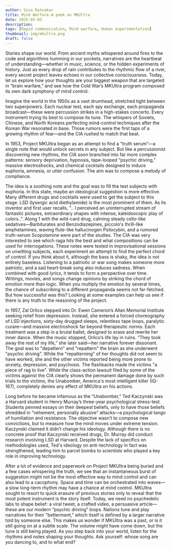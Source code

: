 ```yaml
---
author: Siva Ratnakar
title: Mind Warfare-A peek on MKUltra
date: 2025-05-03
description: 
tags: [Rapid communication, Mind warfare, Human experimentation]
thumbnail: img/mkultra.png
draft: false
---
```

Stories shape our world. From ancient myths whispered around fires to the code and algorithms humming in our pockets, narratives are the heartbeat of understanding—whether in music, science, or the hidden experiments of history. Just as every drop of rain contributes to the rhythmic flow of a river, every secret project leaves echoes in our collective consciousness. Today, let us explore how your thoughts are your biggest weapon that are targeted in “brain warfare,” and see how the Cold War’s MKUltra program composed its own dark symphony of mind control.

Imagine the world in the 1950s as a vast drumhead, stretched tight between two superpowers. Each nuclear test, each spy exchange, each propaganda broadcast—these were percussion strikes in a high-stakes concerto. Every instrument trying its best to compose its tune. The whispers of Soviets, Chinese, and North Koreans perfecting mind-control techniques after the Korean War resonated in base. Those rumors were the first taps of a growing rhythm of fear—and the CIA rushed to match that beat.

In 1953, Project MKUltra began as an attempt to find a “truth serum”—a single note that would unlock secrets in any subject. But like a percussionist discovering new rhythms, the CIA soon branched into far more complex patterns: sensory deprivation, hypnosis, tape-looped “psychic driving,” massive electroshocks, and chemical cocktails designed to induce euphoria, amnesia, or utter confusion. The aim was to compose a melody of compliance.

The idea is a soothing note and the goal was to fill the test subjects with euphoria. In this state, maybe an ideological suggestion is more effective. Many different drugs and cocktails were used to get the subject to this stage. LSD (lysergic acid diethylamide) is the most prominent of them. As its inventor and first user recalls, ".. I perceived an uninterrupted stream of fantastic pictures, extraordinary shapes with intense, kaleidoscopic play of colors..". Along 1  with the wild-card drug, calming steady cello-like sedatives—Barbiturates and Benzodiazepines, piccolo's thrill-like amphetamines, waving flute-like hallucinogen Psilocybin, and a rumored truth-serum Scopolamine were part of the studies. The CIA was very interested to see which raga hits the best and what compositions can be used for interrogations. These notes were tested in improvisational sessions on unwitting subjects, each experiment an attempt to find the perfect chord of control.
If you think about it, although the bass is shaky, the idea is not entirely baseless. Listening to a patriotic or war song makes someone more patriotic, and a sad heart-break song also induces sadness. When combined with good lyrics, it tends to form a perspective over time. Writings, movies, and songs change opinions by striking the chord of emotion more than logic. When you multiply the emotion by several times, the chance of subscribing to a different propaganda seems not far-fetched. But how successful was this? Looking at some examples can help us see if there is any truth to the reasoning of the project.

In 1957, Zal Orlico stepped into Dr. Ewen Cameron’s Allan Memorial Institute seeking relief from depression. Instead, she entered a forced choreography of LSD injections, sixty-day drugged sleeps, relentless tape loops, paralytic curare—and massive electroshock far beyond therapeutic norms. Each treatment was a step in a brutal ballet, designed to erase and rewrite her inner dance. When the music stopped, Orlico’s life lay in ruins. “They took away the rest of my life,” she later said—her narrative forever dissonant. The goal was to "depattern" and "repattern" the brain as she underwent "psychic driving". While the "repatterning" of her thoughts did not seem to have worked, she and the other victims reported being more prone to anxiety, depression, and psychosis. The flashbacks made the victims "a piece of rag to live". While the class-action lawsuit filed by some of the victims against the CIA clearly shows the permanent damage done by such trials to the victims, the Unabomber, America's most intelligent killer (IQ-167), completely denies any effect of MKUltra on his actions.

Long before he became infamous as the “Unabomber,” Ted Kaczynski was a Harvard student in Henry Murray’s three-year psychological stress-test. Students penned essays on their deepest beliefs, only to have those beliefs shredded in “vehement, personally abusive” attacks—a psychological tango of humiliation and resistance. The objective wasn’t to compose new convictions, but to measure how the mind moves under extreme tension. Kaczynski claimed it didn’t change his ideology. Although there is no concrete proof that Kaczynski received drugs, Dr. Murray did conduct research involving LSD at Harvard. Despite the lack of specifics on methodologies used, Ted's ideology on anti-technology in fact was strengthened, leading him to parcel bombs to scientists who played a key role in improving technology.

After a lot of evidence and paperwork on Project MKUltra being buried and a few cases whispering the truth, we see that an instantaneous burst of suggestion might not be the most effective way to mind control and can also lead to a cacophony. Space and time can be orchestrated into waves—a slow long-term rhythm may have a chance at mind control. MKUltra sought to resort to quick erasure of previous stories only to reveal that the most potent instrument is the story itself. Today, we need no psychedelic labs to shape belief: a viral tweet, a crafted video, a persuasive article—these are our modern “psychic driving” loops. Nations tune and play narratives for their "betterment," which itself is defined by a larger narrative told by someone else. This makes us wonder if MKUltra was a past, or is it still going on at a subtle scale. The volume might have come down, but the tune is still being played. As you step back into your world, listen for the rhythms and notes shaping your thoughts. Ask yourself: whose song are you dancing to, and to what end?